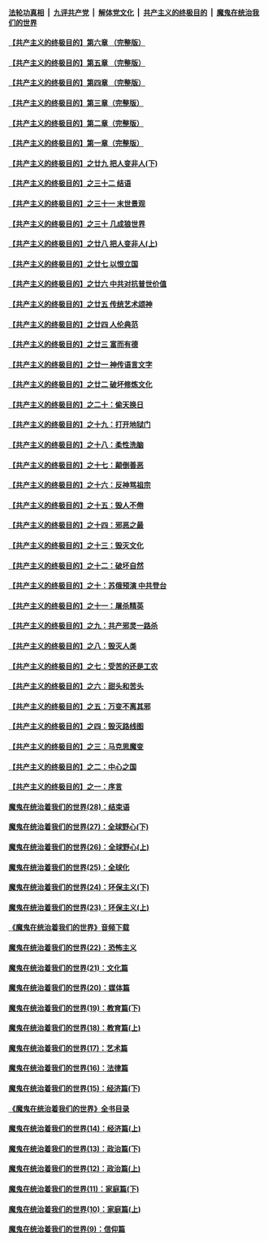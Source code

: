

####  [法轮功真相](../../../../basic/blob/master/README.md?t=06251631) &nbsp;|&nbsp; [九评共产党](../../../../9ping.md/blob/master/README.md?t=06251631) &nbsp;|&nbsp; [解体党文化](../../../../jtdwh.md/blob/master/README.md?t=06251631)  &nbsp;|&nbsp; [共产主义的终极目的](../../../../gczydzjmd.md/blob/master/README.md?t=06251631) &nbsp;|&nbsp; [魔鬼在统治我们的世界](../../../../mgztzwmdsj.md/blob/master/README.md?t=06251631) 

#### [【共产主义的终极目的】第六章 （完整版）](../pages/nsc422/n11428913.md?t=06251631) 

#### [【共产主义的终极目的】第五章 （完整版）](../pages/nsc422/n11428912.md?t=06251631) 

#### [【共产主义的终极目的】第四章 （完整版）](../pages/nsc422/n11428907.md?t=06251631) 

#### [【共产主义的终极目的】第三章（完整版）](../pages/nsc422/n11428848.md?t=06251631) 

#### [【共产主义的终极目的】第二章（完整版）](../pages/nsc422/n11428831.md?t=06251631) 

#### [【共产主义的终极目的】第一章（完整版）](../pages/nsc422/n11417651.md?t=06251631) 

#### [【共产主义的终极目的】之廿九 把人变非人(下)](../pages/nsc422/n11344140.md?t=06251631) 

#### [【共产主义的终极目的】之三十二 结语](../pages/nsc422/n11360535.md?t=06251631) 

#### [【共产主义的终极目的】之三十一 末世景观](../pages/nsc422/n11351129.md?t=06251631) 

#### [【共产主义的终极目的】之三十 几成狼世界](../pages/nsc422/n11348280.md?t=06251631) 

#### [【共产主义的终极目的】之廿八 把人变非人(上)](../pages/nsc422/n11340492.md?t=06251631) 

#### [【共产主义的终极目的】之廿七 以恨立国](../pages/nsc422/n11336944.md?t=06251631) 

#### [【共产主义的终极目的】之廿六 中共对抗普世价值](../pages/nsc422/n11324785.md?t=06251631) 

#### [【共产主义的终极目的】之廿五 传统艺术颂神](../pages/nsc422/n11296396.md?t=06251631) 

#### [【共产主义的终极目的】之廿四 人伦典范](../pages/nsc422/n11296397.md?t=06251631) 

#### [【共产主义的终极目的】之廿三 富而有德](../pages/nsc422/n11283598.md?t=06251631) 

#### [【共产主义的终极目的】之廿一 神传语言文字](../pages/nsc422/n11263265.md?t=06251631) 

#### [【共产主义的终极目的】之廿二 破坏修炼文化](../pages/nsc422/n11245728.md?t=06251631) 

#### [【共产主义的终极目的】之二十：偷天换日](../pages/nsc422/n11238846.md?t=06251631) 

#### [【共产主义的终极目的】之十九：打开地狱门](../pages/nsc422/n11206376.md?t=06251631) 

#### [【共产主义的终极目的】之十八：柔性洗脑](../pages/nsc422/n11199994.md?t=06251631) 

#### [【共产主义的终极目的】之十七：颠倒善恶](../pages/nsc422/n11179782.md?t=06251631) 

#### [【共产主义的终极目的】之十六：反神骂祖宗](../pages/nsc422/n11166798.md?t=06251631) 

#### [【共产主义的终极目的】之十五：毁人不倦](../pages/nsc422/n11166792.md?t=06251631) 

#### [【共产主义的终极目的】之十四：邪恶之最](../pages/nsc422/n11150249.md?t=06251631) 

#### [【共产主义的终极目的】之十三：毁灭文化](../pages/nsc422/n11135227.md?t=06251631) 

#### [【共产主义的终极目的】之十二：破坏自然](../pages/nsc422/n11135214.md?t=06251631) 

#### [【共产主义的终极目的】之十：苏俄预演 中共登台](../pages/nsc422/n11118424.md?t=06251631) 

#### [【共产主义的终极目的】之十一：屠杀精英](../pages/nsc422/n11118442.md?t=06251631) 

#### [【共产主义的终极目的】之九：共产邪灵一路杀](../pages/nsc422/n11114139.md?t=06251631) 

#### [【共产主义的终极目的】之八：毁灭人类](../pages/nsc422/n11108503.md?t=06251631) 

#### [【共产主义的终极目的】之七：受苦的还是工农](../pages/nsc422/n11101809.md?t=06251631) 

#### [【共产主义的终极目的】之六：甜头和苦头](../pages/nsc422/n11096971.md?t=06251631) 

#### [【共产主义的终极目的】之五：万变不离其邪](../pages/nsc422/n11091285.md?t=06251631) 

#### [【共产主义的终极目的】之四：毁灭路线图](../pages/nsc422/n11086284.md?t=06251631) 

#### [【共产主义的终极目的】之三：马克思魔变](../pages/nsc422/n11061941.md?t=06251631) 

#### [【共产主义的终极目的】之二：中心之国](../pages/nsc422/n11047728.md?t=06251631) 

#### [【共产主义的终极目的】之一：序言](../pages/nsc422/n11086077.md?t=06251631) 

#### [魔鬼在统治着我们的世界(28)：结束语](../pages/nsc422/n10936246.md?t=06251631) 

#### [魔鬼在统治着我们的世界(27)：全球野心(下)](../pages/nsc422/n10928319.md?t=06251631) 

#### [魔鬼在统治着我们的世界(26)：全球野心(上)](../pages/nsc422/n10900318.md?t=06251631) 

#### [魔鬼在统治着我们的世界(25)：全球化](../pages/nsc422/n10788205.md?t=06251631) 

#### [魔鬼在统治着我们的世界(24)：环保主义(下)](../pages/nsc422/n10695307.md?t=06251631) 

#### [魔鬼在统治着我们的世界(23)：环保主义(上)](../pages/nsc422/n10688613.md?t=06251631) 

#### [《魔鬼在统治着我们的世界》音频下载](../pages/nsc422/n10635553.md?t=06251631) 

#### [魔鬼在统治着我们的世界(22)：恐怖主义](../pages/nsc422/n10614727.md?t=06251631) 

#### [魔鬼在统治着我们的世界(21)：文化篇](../pages/nsc422/n10597706.md?t=06251631) 

#### [魔鬼在统治着我们的世界(20)：媒体篇](../pages/nsc422/n10586579.md?t=06251631) 

#### [魔鬼在统治着我们的世界(19)：教育篇(下)](../pages/nsc422/n10564808.md?t=06251631) 

#### [魔鬼在统治着我们的世界(18)：教育篇(上)](../pages/nsc422/n10526970.md?t=06251631) 

#### [魔鬼在统治着我们的世界(17)：艺术篇](../pages/nsc422/n10499093.md?t=06251631) 

#### [魔鬼在统治着我们的世界(16)：法律篇](../pages/nsc422/n10485969.md?t=06251631) 

#### [魔鬼在统治着我们的世界(15)：经济篇(下)](../pages/nsc422/n10469975.md?t=06251631) 

#### [《魔鬼在统治着我们的世界》全书目录](../pages/nsc422/n10464261.md?t=06251631) 

#### [魔鬼在统治着我们的世界(14)：经济篇(上)](../pages/nsc422/n10457370.md?t=06251631) 

#### [魔鬼在统治着我们的世界(13)：政治篇(下)](../pages/nsc422/n10448270.md?t=06251631) 

#### [魔鬼在统治着我们的世界(12)：政治篇(上)](../pages/nsc422/n10444576.md?t=06251631) 

#### [魔鬼在统治着我们的世界(11)：家庭篇(下)](../pages/nsc422/n10440961.md?t=06251631) 

#### [魔鬼在统治着我们的世界(10)：家庭篇(上)](../pages/nsc422/n10435448.md?t=06251631) 

#### [魔鬼在统治着我们的世界(9)：信仰篇](../pages/nsc422/n10432159.md?t=06251631) 

